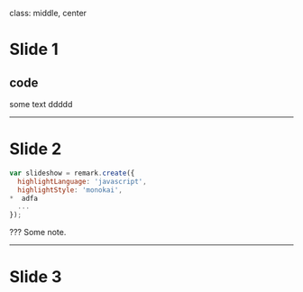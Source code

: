 class: middle, center

# Slide 1
## code
some text ddddd

---

# Slide 2

```javascript
var slideshow = remark.create({
  highlightLanguage: 'javascript',
  highlightStyle: 'monokai',
*  adfa
  ...
});
```
???
Some note.

---

# Slide 3
```xml

```

